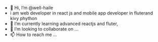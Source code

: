- 👋 Hi, I’m @well-haile
- i am web developer in react js and mobile app developer in fluterand kivy phython
- 🌱 I’m currently learning advanced reactjs and fluter,
- 💞️ I’m looking to collaborate on ...
- 📫 How to reach me ...

<!---
well-haile/well-haile is a ✨ special ✨ repository because its `README.md` (this file) appears on your GitHub profile.
You can click the Preview link to take a look at your changes.
--->
